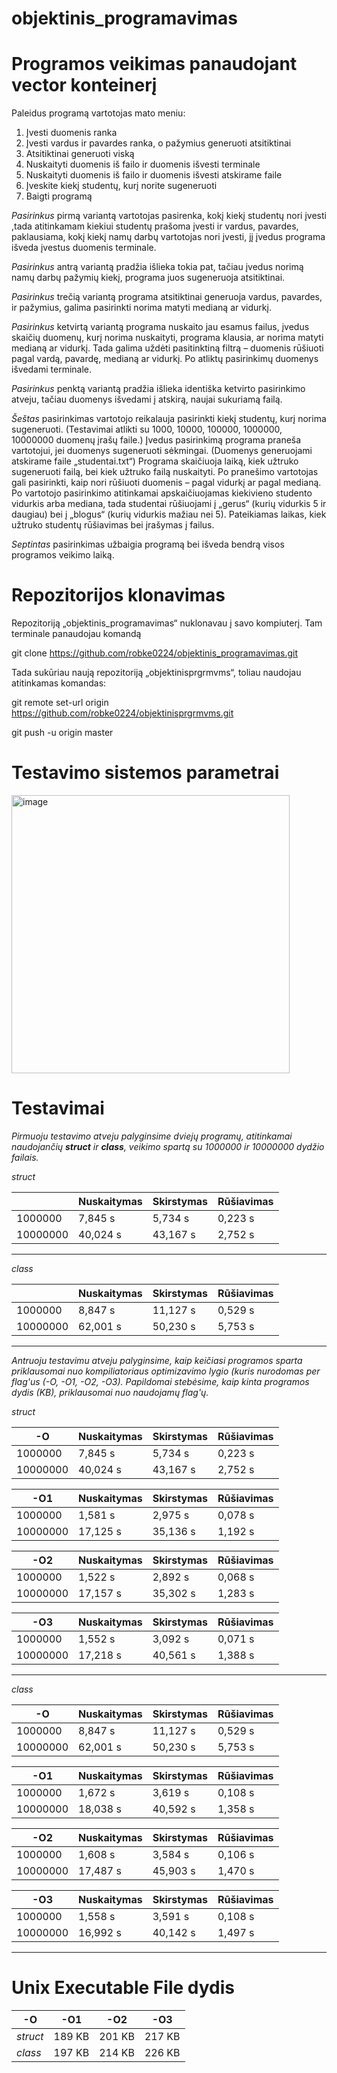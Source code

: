 # objektinis_programavimas

# Programos veikimas panaudojant vector konteinerį

Paleidus programą vartotojas mato meniu:
1.	Įvesti duomenis ranka
2.	Įvesti vardus ir pavardes ranka, o pažymius generuoti atsitiktinai
3.	Atsitiktinai generuoti viską
4.	Nuskaityti duomenis iš failo ir duomenis išvesti terminale
5.	Nuskaityti duomenis iš failo ir duomenis išvesti atskirame faile
6.	Įveskite kiekį studentų, kurį norite sugeneruoti 
7.	Baigti programą

   
*Pasirinkus* pirmą variantą vartotojas pasirenka, kokį kiekį studentų nori įvesti ,tada atitinkamam kiekiui studentų prašoma įvesti ir vardus, pavardes, paklausiama, kokį kiekį namų darbų vartotojas nori įvesti, jį įvedus programa išveda įvestus duomenis terminale.

*Pasirinkus* antrą variantą pradžia išlieka tokia pat, tačiau įvedus norimą namų darbų pažymių kiekį, programa juos sugeneruoja atsitiktinai.

*Pasirinkus* trečią variantą programa atsitiktinai generuoja vardus, pavardes, ir pažymius, galima pasirinkti norima matyti medianą ar vidurkį.

*Pasirinkus* ketvirtą variantą programa nuskaito jau esamus failus, įvedus skaičių duomenų, kurį norima nuskaityti, programa klausia, ar norima matyti medianą ar vidurkį. Tada galima uždėti pasitinktiną filtrą – duomenis rūšiuoti pagal vardą, pavardę, medianą ar vidurkį. Po atliktų pasirinkimų duomenys išvedami terminale.

*Pasirinkus* penktą variantą pradžia išlieka identiška ketvirto pasirinkimo atveju, tačiau duomenys išvedami į atskirą, naujai sukuriamą failą.

*Šeštas* pasirinkimas vartotojo reikalauja pasirinkti kiekį studentų, kurį norima sugeneruoti. (Testavimai atlikti su  1000, 10000, 100000, 1000000, 10000000 duomenų įrašų faile.) Įvedus pasirinkimą programa praneša vartotojui, jei duomenys sugeneruoti sėkmingai. (Duomenys generuojami atskirame faile „studentai.txt“) Programa skaičiuoja laiką, kiek užtruko sugeneruoti failą,  bei kiek užtruko failą nuskaityti. Po pranešimo vartotojas gali pasirinkti, kaip nori rūšiuoti duomenis – pagal vidurkį ar pagal medianą. Po vartotojo pasirinkimo atitinkamai apskaičiuojamas kiekivieno studento vidurkis arba mediana, tada studentai rūšiuojami į „gerus“ (kurių vidurkis 5 ir daugiau) bei į „blogus“ (kurių vidurkis mažiau nei 5). Pateikiamas laikas, kiek užtruko studentų rūšiavimas bei įrašymas į failus.

*Septintas* pasirinkimas užbaigia programą bei išveda bendrą visos programos veikimo laiką.


# 	Repozitorijos klonavimas

Repozitoriją „objektinis_programavimas“ nuklonavau į savo kompiuterį. Tam terminale panaudojau komandą 

git clone https://github.com/robke0224/objektinis_programavimas.git

Tada sukūriau naują repozitoriją „objektinisprgrmvms“, toliau naudojau atitinkamas komandas:

git remote set-url origin https://github.com/robke0224/objektinisprgrmvms.git

git push -u origin master


# Testavimo sistemos parametrai

<img width="445" alt="image" src="https://github.com/robke0224/objektinisprgrmvms/assets/154459735/c7d8af55-d8b1-4383-a09a-09296d8d0dee">


# Testavimai
*Pirmuoju testavimo atveju palyginsime dviejų programų, atitinkamai naudojančių **struct** ir **class**, veikimo spartą su 1000000 ir 10000000 dydžio failais.*

*struct*

|         | Nuskaitymas | Skirstymas | Rūšiavimas |
|----------|----------|----------|----------|
| 1000000  | 7,845 s | 5,734 s | 0,223 s |
| 10000000 | 40,024 s | 43,167 s | 2,752 s |

----------------------------------------------------------------------------------------------------------------------------

*class*

|         | Nuskaitymas | Skirstymas | Rūšiavimas |
|----------|----------|----------|----------|
| 1000000  | 8,847 s | 11,127 s | 0,529 s |
| 10000000 | 62,001 s | 50,230 s | 5,753 s |


----------------------------------------------------------------------------------------------------------------------------

*Antruoju testavimu atveju palyginsime, kaip keičiasi programos sparta priklausomai nuo kompiliatoriaus optimizavimo lygio (kuris nurodomas per flag'us (-O, -O1, -O2, -O3). Papildomai stebėsime, kaip kinta programos dydis (KB), priklausomai nuo naudojamų flag'ų.*

*struct*

| -O | Nuskaitymas | Skirstymas | Rūšiavimas |
|----------|----------|----------|----------|
| 1000000  | 7,845 s | 5,734 s | 0,223 s |
| 10000000 | 40,024 s | 43,167 s | 2,752 s |


| -O1 | Nuskaitymas | Skirstymas | Rūšiavimas |
|----------|----------|----------|----------|
| 1000000  | 1,581 s | 2,975 s | 0,078 s |
| 10000000 | 17,125 s | 35,136 s | 1,192 s |

| -O2 | Nuskaitymas | Skirstymas | Rūšiavimas |
|----------|----------|----------|----------|
| 1000000  | 1,522 s | 2,892 s | 0,068 s |
| 10000000 | 17,157 s | 35,302 s | 1,283 s |

| -O3 | Nuskaitymas | Skirstymas | Rūšiavimas |
|----------|----------|----------|----------|
| 1000000  | 1,552 s | 3,092 s | 0,071 s |
| 10000000 | 17,218 s | 40,561 s | 1,388 s |

------------------------------------------------------------------------------------------------------------

*class*

|   -O  | Nuskaitymas | Skirstymas | Rūšiavimas |
|----------|----------|----------|----------|
| 1000000  | 8,847 s | 11,127 s | 0,529 s |
| 10000000 | 62,001 s | 50,230 s | 5,753 s |

| -O1 | Nuskaitymas | Skirstymas | Rūšiavimas |
|----------|----------|----------|----------|
| 1000000  | 1,672 s | 3,619 s | 0,108 s |
| 10000000 | 18,038 s | 40,592 s | 1,358 s |

| -O2 | Nuskaitymas | Skirstymas | Rūšiavimas |
|----------|----------|----------|----------|
| 1000000  | 1,608 s | 3,584 s | 0,106 s |
| 10000000 | 17,487 s | 45,903 s | 1,470 s |

| -O3 | Nuskaitymas | Skirstymas | Rūšiavimas |
|----------|----------|----------|----------|
| 1000000  | 1,558 s | 3,591 s | 0,108 s |
| 10000000 | 16,992 s | 40,142 s | 1,497 s |

-----------------------------------------------------------------------------------------------------------

# Unix Executable File dydis 

| -O   | -O1  | -O2  | -O3  |
|------|------|------|------|
| *struct* | 189 KB | 201 KB | 217 KB | 226 KB |
| *class*  | 197 KB | 214 KB | 226 KB | 257 KB |


